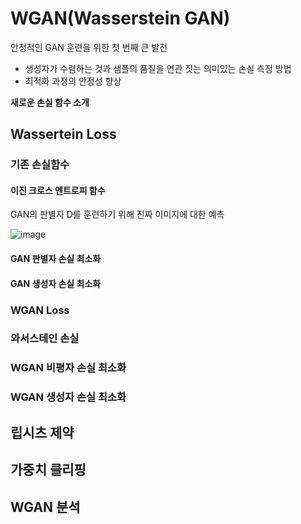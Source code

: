 # WGAN(Wasserstein GAN)
안정적인 GAN 훈련을 위한 첫 번째 큰 발전

- 생성자가 수렴하는 것과 샘플의 품질을 연관 짓는 의미있는 손실 측정 방법
- 최적화 과정의 안정성 향상

**새로운 손실 함수 소개**

## Wassertein Loss
### 기존 손실함수
#### 이진 크로스 엔트로피 함수
GAN의 판별자 D를 훈련하기 위해 진짜 이미지에 대한 예측


![image](https://user-images.githubusercontent.com/72767245/104924284-90187380-59e0-11eb-8cb4-b7e638f1577d.png)

#### GAN 판별자 손실 최소화

#### GAN 생성자 손실 최소화

### WGAN Loss
### 와서스테인 손실

### WGAN 비평자 손실 최소화

### WGAN 생성자 손실 최소화

## 립시츠 제약

## 가중치 클리핑

## WGAN 분석
